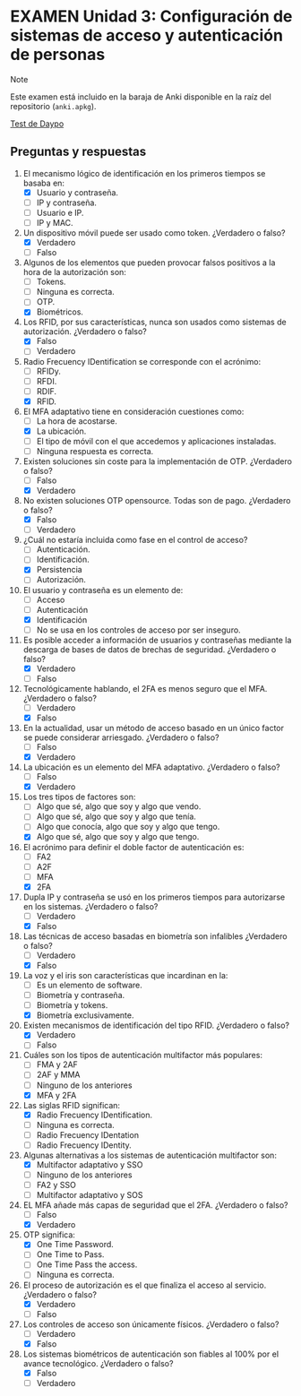 # EXAMEN Unidad 3: Configuración de sistemas de acceso y autenticación de personas

>[!NOTE]
>Este examen está incluido en la baraja de Anki disponible en la raíz del repositorio (`anki.apkg`).

[Test de Daypo](https://www.daypo.com/br-3.html)

## Preguntas y respuestas

1. El mecanismo lógico de identificación en los primeros tiempos se basaba en:
	- [x] Usuario y contraseña.
	- [ ] IP y contraseña.
	- [ ] Usuario e IP.
	- [ ] IP y MAC.

2. Un dispositivo móvil puede ser usado como token. ¿Verdadero o falso?
	- [x] Verdadero
	- [ ] Falso

3. Algunos de los elementos que pueden provocar falsos positivos a la hora de la autorización son:
	- [ ] Tokens.
	- [ ] Ninguna es correcta.
	- [ ] OTP.
	- [x] Biométricos.

4. Los RFID, por sus características, nunca son usados como sistemas de autorización. ¿Verdadero o falso?
	- [x] Falso
	- [ ] Verdadero

5. Radio Frecuency IDentification se corresponde con el acrónimo:
	- [ ] RFIDy.
	- [ ] RFDI.
	- [ ] RDIF.
	- [x] RFID.

6. El MFA adaptativo tiene en consideración cuestiones como:
	- [ ] La hora de acostarse.
	- [x] La ubicación.
	- [ ] El tipo de móvil con el que accedemos y aplicaciones instaladas.
	- [ ] Ninguna respuesta es correcta.

7. Existen soluciones sin coste para la implementación de OTP. ¿Verdadero o falso?
	- [ ] Falso
	- [x] Verdadero

8. No existen soluciones OTP opensource. Todas son de pago. ¿Verdadero o falso?
	- [x] Falso
	- [ ] Verdadero

9. ¿Cuál no estaría incluida como fase en el control de acceso?
	- [ ] Autenticación.
	- [ ] Identificación.
	- [x] Persistencia
	- [ ] Autorización.

10. El usuario y contraseña es un elemento de:
	- [ ] Acceso
	- [ ] Autenticación
	- [x] Identificación
	- [ ] No se usa en los controles de acceso por ser inseguro.

11. Es posible acceder a información de usuarios y contraseñas mediante la descarga de bases de datos de brechas de seguridad. ¿Verdadero o falso?
	- [x] Verdadero
	- [ ] Falso

12. Tecnológicamente hablando, el 2FA es menos seguro que el MFA. ¿Verdadero o falso?
	- [ ] Verdadero
	- [x] Falso

13. En la actualidad, usar un método de acceso basado en un único factor se puede considerar arriesgado. ¿Verdadero o falso?
	- [ ] Falso
	- [x] Verdadero

14. La ubicación es un elemento del MFA adaptativo. ¿Verdadero o falso?
	- [ ] Falso
	- [x] Verdadero

15. Los tres tipos de factores son:
	- [ ] Algo que sé, algo que soy y algo que vendo.
	- [ ] Algo que sé, algo que soy y algo que tenía.
	- [ ] Algo que conocía, algo que soy y algo que tengo.
	- [x] Algo que sé, algo que soy y algo que tengo.

16. El acrónimo para definir el doble factor de autenticación es:
	- [ ] FA2
	- [ ] A2F
	- [ ] MFA
	- [x] 2FA

17. Dupla IP y contraseña se usó en los primeros tiempos para autorizarse en los sistemas. ¿Verdadero o falso?
	- [ ] Verdadero
	- [x] Falso

18. Las técnicas de acceso basadas en biometría son infalibles ¿Verdadero o falso?
	- [ ] Verdadero
	- [x] Falso

19. La voz y el iris son características que incardinan en la:
	- [ ] Es un elemento de software.
	- [ ] Biometría y contraseña.
	- [ ] Biometría y tokens.
	- [x] Biometría exclusivamente.

20. Existen mecanismos de identificación del tipo RFID. ¿Verdadero o falso?
	- [x] Verdadero
	- [ ] Falso

21. Cuáles son los tipos de autenticación multifactor más populares:
	- [ ] FMA y 2AF
	- [ ] 2AF y MMA
	- [ ] Ninguno de los anteriores
	- [x] MFA y 2FA

22. Las siglas RFID significan:
	- [x] Radio Frecuency IDentification.
	- [ ] Ninguna es correcta.
	- [ ] Radio Frecuency IDentation
	- [ ] Radio Frecuency IDentity.

23. Algunas alternativas a los sistemas de autenticación multifactor son:
	- [x] Multifactor adaptativo y SSO
	- [ ] Ninguno de los anteriores
	- [ ] FA2 y SSO
	- [ ] Multifactor adaptativo y SOS

24. EL MFA añade más capas de seguridad que el 2FA. ¿Verdadero o falso?
	- [ ] Falso
	- [x] Verdadero

25. OTP significa:
	- [x] One Time Password.
	- [ ] One Time to Pass.
	- [ ] One Time Pass the access.
	- [ ] Ninguna es correcta.

26. El proceso de autorización es el que finaliza el acceso al servicio. ¿Verdadero o falso?
	- [x] Verdadero
	- [ ] Falso

27. Los controles de acceso son únicamente físicos. ¿Verdadero o falso?
	- [ ] Verdadero
	- [x] Falso

28. Los sistemas biométricos de autenticación son fiables al 100% por el avance tecnológico. ¿Verdadero o falso?
	- [x] Falso
	- [ ] Verdadero